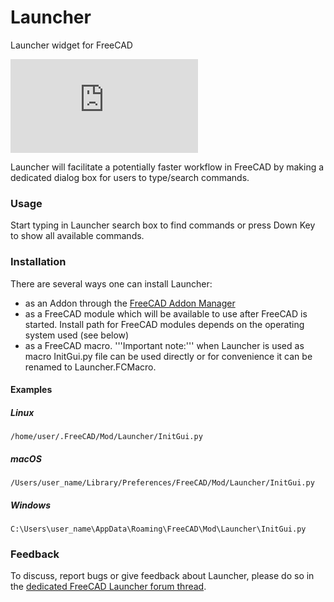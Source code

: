 # Launcher
Launcher widget for FreeCAD

![screenshot](https://forum.freecadweb.org/download/file.php?id=22917)

Launcher will facilitate a potentially faster workflow in FreeCAD by making a dedicated dialog box for users to type/search commands. 

### Usage
Start typing in Launcher search box to find commands or press Down Key to show all available commands.

### Installation
There are several ways one can install Launcher:
- as an Addon through the [FreeCAD Addon Manager](https://github.com/FreeCAD/FreeCAD-addons)
- as a FreeCAD module which will be available to use after FreeCAD is started. Install path for FreeCAD modules depends on the operating system used (see below)
- as a FreeCAD macro. '''Important note:''' when Launcher is used as macro InitGui.py file can be used directly or for convenience it can be renamed to Launcher.FCMacro.

#### Examples

##### Linux

`/home/user/.FreeCAD/Mod/Launcher/InitGui.py`

##### macOS

`/Users/user_name/Library/Preferences/FreeCAD/Mod/Launcher/InitGui.py`

##### Windows

`C:\Users\user_name\AppData\Roaming\FreeCAD\Mod\Launcher\InitGui.py`

### Feedback
To discuss, report bugs or give feedback about Launcher, please do so in the [dedicated FreeCAD Launcher forum thread](https://forum.freecadweb.org/viewtopic.php?f=22&t=15564).


